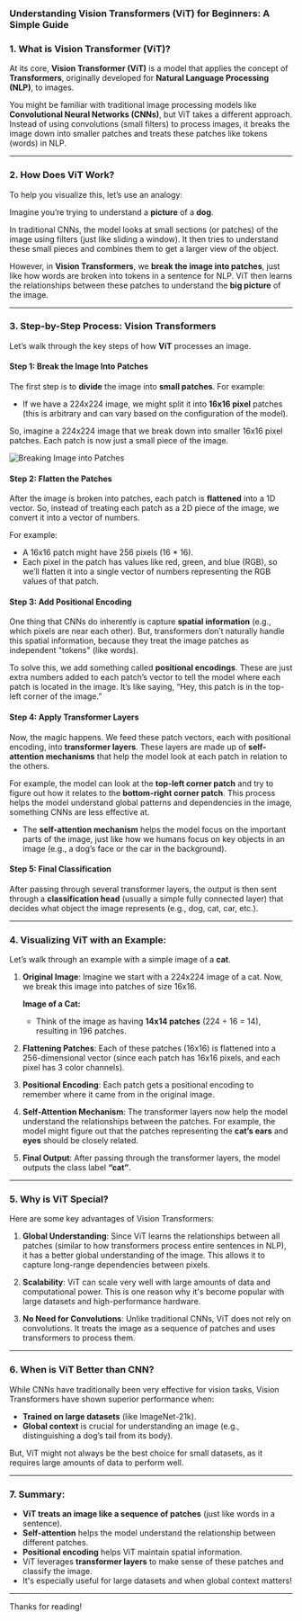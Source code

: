 

### **Understanding Vision Transformers (ViT) for Beginners: A Simple Guide**

### **1. What is Vision Transformer (ViT)?**

At its core, **Vision Transformer (ViT)** is a model that applies the concept of **Transformers**, originally developed for **Natural Language Processing (NLP)**, to images.

You might be familiar with traditional image processing models like **Convolutional Neural Networks (CNNs)**, but ViT takes a different approach. Instead of using convolutions (small filters) to process images, it breaks the image down into smaller patches and treats these patches like tokens (words) in NLP.

---

### **2. How Does ViT Work?**

To help you visualize this, let’s use an analogy:

Imagine you’re trying to understand a **picture** of a **dog**.

In traditional CNNs, the model looks at small sections (or patches) of the image using filters (just like sliding a window). It then tries to understand these small pieces and combines them to get a larger view of the object.

However, in **Vision Transformers**, we **break the image into patches**, just like how words are broken into tokens in a sentence for NLP. ViT then learns the relationships between these patches to understand the **big picture** of the image.

---

### **3. Step-by-Step Process: Vision Transformers**

Let’s walk through the key steps of how **ViT** processes an image.

#### **Step 1: Break the Image Into Patches**
The first step is to **divide** the image into **small patches**. For example:
- If we have a 224x224 image, we might split it into **16x16 pixel** patches (this is arbitrary and can vary based on the configuration of the model).

So, imagine a 224x224 image that we break down into smaller 16x16 pixel patches. Each patch is now just a small piece of the image.

![Breaking Image into Patches](https://editor.analyticsvidhya.com/uploads/35004Vit.png)

#### **Step 2: Flatten the Patches**
After the image is broken into patches, each patch is **flattened** into a 1D vector. So, instead of treating each patch as a 2D piece of the image, we convert it into a vector of numbers.

For example:
- A 16x16 patch might have 256 pixels (16 * 16).
- Each pixel in the patch has values like red, green, and blue (RGB), so we’ll flatten it into a single vector of numbers representing the RGB values of that patch.

#### **Step 3: Add Positional Encoding**
One thing that CNNs do inherently is capture **spatial information** (e.g., which pixels are near each other). But, transformers don’t naturally handle this spatial information, because they treat the image patches as independent "tokens" (like words).

To solve this, we add something called **positional encodings**. These are just extra numbers added to each patch’s vector to tell the model where each patch is located in the image. It’s like saying, “Hey, this patch is in the top-left corner of the image.”

#### **Step 4: Apply Transformer Layers**
Now, the magic happens. We feed these patch vectors, each with positional encoding, into **transformer layers**. These layers are made up of **self-attention mechanisms** that help the model look at each patch in relation to the others.

For example, the model can look at the **top-left corner patch** and try to figure out how it relates to the **bottom-right corner patch**. This process helps the model understand global patterns and dependencies in the image, something CNNs are less effective at.

- The **self-attention mechanism** helps the model focus on the important parts of the image, just like how we humans focus on key objects in an image (e.g., a dog’s face or the car in the background).

#### **Step 5: Final Classification**
After passing through several transformer layers, the output is then sent through a **classification head** (usually a simple fully connected layer) that decides what object the image represents (e.g., dog, cat, car, etc.).

---

### **4. Visualizing ViT with an Example:**

Let’s walk through an example with a simple image of a **cat**.

1. **Original Image**:
   Imagine we start with a 224x224 image of a cat. Now, we break this image into patches of size 16x16.

   **Image of a Cat:**
   - Think of the image as having **14x14 patches** (224 ÷ 16 = 14), resulting in 196 patches.

2. **Flattening Patches**:
   Each of these patches (16x16) is flattened into a 256-dimensional vector (since each patch has 16x16 pixels, and each pixel has 3 color channels).

3. **Positional Encoding**:
   Each patch gets a positional encoding to remember where it came from in the original image.

4. **Self-Attention Mechanism**:
   The transformer layers now help the model understand the relationships between the patches. For example, the model might figure out that the patches representing the **cat’s ears** and **eyes** should be closely related.

5. **Final Output**:
   After passing through the transformer layers, the model outputs the class label **“cat”**.

---

### **5. Why is ViT Special?**

Here are some key advantages of Vision Transformers:

1. **Global Understanding**: Since ViT learns the relationships between all patches (similar to how transformers process entire sentences in NLP), it has a better global understanding of the image. This allows it to capture long-range dependencies between pixels.

2. **Scalability**: ViT can scale very well with large amounts of data and computational power. This is one reason why it's become popular with large datasets and high-performance hardware.

3. **No Need for Convolutions**: Unlike traditional CNNs, ViT does not rely on convolutions. It treats the image as a sequence of patches and uses transformers to process them.

---

### **6. When is ViT Better than CNN?**

While CNNs have traditionally been very effective for vision tasks, Vision Transformers have shown superior performance when:
- **Trained on large datasets** (like ImageNet-21k).
- **Global context** is crucial for understanding an image (e.g., distinguishing a dog’s tail from its body).
  
But, ViT might not always be the best choice for small datasets, as it requires large amounts of data to perform well.

---

### **7. Summary:**

- **ViT treats an image like a sequence of patches** (just like words in a sentence).
- **Self-attention** helps the model understand the relationship between different patches.
- **Positional encoding** helps ViT maintain spatial information.
- ViT leverages **transformer layers** to make sense of these patches and classify the image.
- It's especially useful for large datasets and when global context matters!

---

Thanks for reading! 

